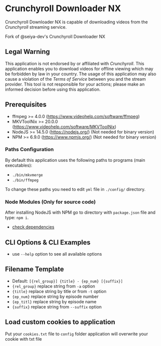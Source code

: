 # Crunchyroll Downloader NX

Crunchyroll Downloader NX is capable of downloading videos from the *Crunchyroll* streaming service.

Fork of @seiya-dev's Crunchyroll Downloader NX

## Legal Warning

This application is not endorsed by or affiliated with *Crunchyroll*. This application enables you to download videos for offline viewing which may be forbidden by law in your country. The usage of this application may also cause a violation of the *Terms of Service* between you and the stream provider. This tool is not responsible for your actions; please make an informed decision before using this application.

## Prerequisites

* ffmpeg >= 4.0.0 (https://www.videohelp.com/software/ffmpeg)
* MKVToolNix >= 20.0.0 (https://www.videohelp.com/software/MKVToolNix)
* NodeJS >= 14.5.0 (https://nodejs.org/) (Not needed for binary version)
* NPM >= 6.9.0 (https://www.npmjs.org/) (Not needed for binary version)

### Paths Configuration

By default this application uses the following paths to programs (main executables):
* `./bin/mkvmerge`
* `./bin/ffmpeg`

To change these paths you need to edit `yml` file in `./config/` directory.

### Node Modules (Only for source code)

After installing NodeJS with NPM go to directory with `package.json` file and type: `npm i`.
* [check dependencies](https://david-dm.org/anidl/crunchyroll-downloader-nx)

## CLI Options & CLI Examples

* use `--help` option to see all available options

## Filename Template

* Default: `[{rel_group}] {title} - {ep_num} [{suffix}]`
* `{rel_group}` replace string from `-a` option
* `{title}` replace string by title or from `-t` option
* `{ep_num}` replace string by episode number
* `{ep_titl}` replace string by episode name
* `{suffix}` replace string from `--suffix` option

## Load custom cookies to application

Put your `cookies.txt` file to `config` folder
application will overwrite your cookie with txt file
